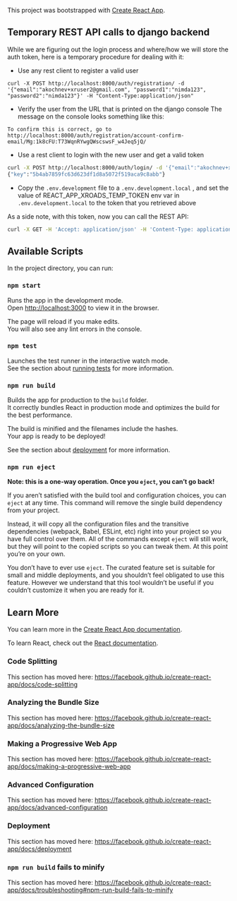 This project was bootstrapped with [Create React App](https://github.com/facebook/create-react-app).

## Temporary REST API calls to django backend

While we are figuring out the login process and where/how we will store the auth token, here is a temporary procedure for dealing with it: 

* Use any rest client to register a valid user
```
curl -X POST http://localhost:8000/auth/registration/ -d '{"email":"akochnev+xruser2@gmail.com", "password1":"nimda123", "password2":"nimda123"}' -H "Content-Type:application/json"
```

* Verify the user from the URL that is printed on the django console
The message on the console looks something like this: 
```
To confirm this is correct, go to http://localhost:8000/auth/registration/account-confirm-email/Mg:1k8cFU:T73WqnRYwgQWscswsF_w4Jeq5jQ/
```
* Use a rest client to login with the new user and get a valid token
```bash
curl -X POST http://localhost:8000/auth/login/ -d '{"email":"akochnev+xruser2@gmail.com", "password":"nimda123"}' -H "Content-Type:application/json"
{"key":"5b4ab7859fc63d623df1d8a5072f519aca9c8abb"}
```

* Copy the `.env.development` file to a `.env.development.local` , and set the value of REACT_APP_XROADS_TEMP_TOKEN env var in `.env.development.local`  to the token that you retrieved above

As a side note, with this token, now you can call the REST API: 
```bash
curl -X GET -H 'Accept: application/json' -H 'Content-Type: application/json' -H 'Authorization: Token 5b4ab7859fc63d623df1d8a5072f519aca9c8abb' -i http://localhost:8000/api/district/1/school/1/club/
```
## Available Scripts

In the project directory, you can run:

### `npm start`

Runs the app in the development mode.<br />
Open [http://localhost:3000](http://localhost:3000) to view it in the browser.

The page will reload if you make edits.<br />
You will also see any lint errors in the console.

### `npm test`

Launches the test runner in the interactive watch mode.<br />
See the section about [running tests](https://facebook.github.io/create-react-app/docs/running-tests) for more information.

### `npm run build`

Builds the app for production to the `build` folder.<br />
It correctly bundles React in production mode and optimizes the build for the best performance.

The build is minified and the filenames include the hashes.<br />
Your app is ready to be deployed!

See the section about [deployment](https://facebook.github.io/create-react-app/docs/deployment) for more information.

### `npm run eject`

**Note: this is a one-way operation. Once you `eject`, you can’t go back!**

If you aren’t satisfied with the build tool and configuration choices, you can `eject` at any time. This command will remove the single build dependency from your project.

Instead, it will copy all the configuration files and the transitive dependencies (webpack, Babel, ESLint, etc) right into your project so you have full control over them. All of the commands except `eject` will still work, but they will point to the copied scripts so you can tweak them. At this point you’re on your own.

You don’t have to ever use `eject`. The curated feature set is suitable for small and middle deployments, and you shouldn’t feel obligated to use this feature. However we understand that this tool wouldn’t be useful if you couldn’t customize it when you are ready for it.

## Learn More

You can learn more in the [Create React App documentation](https://facebook.github.io/create-react-app/docs/getting-started).

To learn React, check out the [React documentation](https://reactjs.org/).

### Code Splitting

This section has moved here: https://facebook.github.io/create-react-app/docs/code-splitting

### Analyzing the Bundle Size

This section has moved here: https://facebook.github.io/create-react-app/docs/analyzing-the-bundle-size

### Making a Progressive Web App

This section has moved here: https://facebook.github.io/create-react-app/docs/making-a-progressive-web-app

### Advanced Configuration

This section has moved here: https://facebook.github.io/create-react-app/docs/advanced-configuration

### Deployment

This section has moved here: https://facebook.github.io/create-react-app/docs/deployment

### `npm run build` fails to minify

This section has moved here: https://facebook.github.io/create-react-app/docs/troubleshooting#npm-run-build-fails-to-minify
